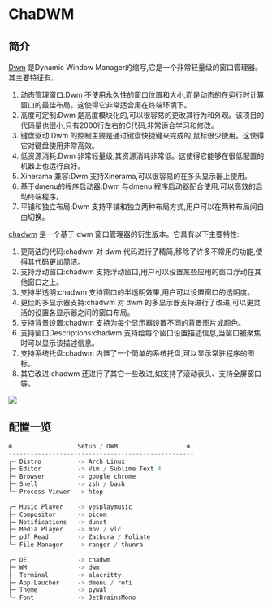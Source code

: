 # ChaDWM

## 简介

[Dwm](https://dwm.suckless.org/) 是Dynamic Window Manager的缩写,它是一个非常轻量级的窗口管理器。其主要特征有:

1. 动态管理窗口:Dwm 不使用永久性的窗口位置和大小,而是动态的在运行时计算窗口的最佳布局。这使得它非常适合用在终端环境下。
2. 高度可定制:Dwm 是高度模块化的,可以很容易的更改其行为和外观。该项目的代码量也很小,只有2000行左右的C代码,非常适合学习和修改。
3. 键盘驱动:Dwm 的控制主要是通过键盘快捷键来完成的,鼠标很少使用。这使得它对键盘使用非常高效。
4. 低资源消耗:Dwm 非常轻量级,其资源消耗非常低。这使得它能够在很低配置的机器上也运行良好。
5. Xinerama 兼容:Dwm 支持Xinerama,可以很容易的在多头显示器上使用。
6. 基于dmenu的程序启动器:Dwm 与dmenu 程序启动器配合使用,可以高效的启动终端程序。
7. 平铺和独立布局:Dwm 支持平铺和独立两种布局方式,用户可以在两种布局间自由切换。

[chadwm](https://github.com/siduck/chadwm) 是一个基于 dwm 窗口管理器的衍生版本。它具有以下主要特性:

1. 更简洁的代码:chadwm 对 dwm 代码进行了精简,移除了许多不常用的功能,使得其代码更加简洁。
2. 支持浮动窗口:chadwm 支持浮动窗口,用户可以设置某些应用的窗口浮动在其他窗口之上。
3. 支持半透明:chadwm 支持窗口的半透明效果,用户可以设置窗口的透明度。
4. 更佳的多显示器支持:chadwm 对 dwm 的多显示器支持进行了改进,可以更灵活的设置各显示器之间的窗口布局。
5. 支持背景设置:chadwm 支持为每个显示器设置不同的背景图片或颜色。
6. 支持窗口Descriptions:chadwm 支持给每个窗口设置描述信息,当窗口被聚焦时可以显示该描述信息。
7. 支持系统托盘:chadwm 内置了一个简单的系统托盘,可以显示常驻程序的图标。
8. 其它改进:chadwm 还进行了其它一些改进,如支持了滚动表头、支持全屏窗口等。

![](/preview.png)

## 配置一览

```go
❄️                  Setup / DWM                   ❄️
---------------------------------------------------
╭─ Distro          -> Arch Linux
├─ Editor          -> Vim / Sublime Text 4
├─ Browser         -> google chrome 
├─ Shell           -> zsh / bash
╰─ Process Viewer  -> htop
 
╭─ Music Player    -> yesplaymusic
├─ Compositor      -> picom
├─ Notifications   -> dunst
├─ Media Player    -> mpv / vlc
├─ pdf Read 	   -> Zathura / Foliate
╰─ File Manager    -> ranger / thunra
 
╭─ DE              -> chadwm
├─ WM	           -> dwm
├─ Terminal        -> alacritty
├─ App Laucher     -> dmenu / rofi
├─ Theme           -> pywal
╰─ Font            -> JetBrainsMono
```

